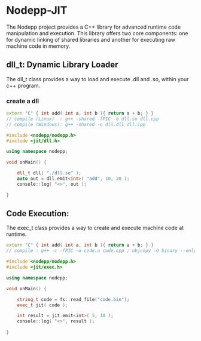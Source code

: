 # Nodepp-JIT
The Nodepp project provides a C++ library for advanced runtime code manipulation and execution. This library offers two core components: one for dynamic linking of shared libraries and another for executing raw machine code in memory.

## dll_t: Dynamic Library Loader
The dll_t class provides a way to load and execute .dll and .so, within your c++ program.

### create a dll
```cpp
extern "C" { int add( int a, int b ){ return a + b; } }
// compile (Linux)  : g++ -shared -fPIC -o dll.so dll.cpp
// compile (Windows): g++ -shared -o dll.dll dll.cpp
```
```cpp
#include <nodepp/nodepp.h>
#include <jit/dll.h>

using namespace nodepp;

void onMain() {

    dll_t dll( "./dll.so" );
    auto out = dll.emit<int>( "add", 10, 20 );
    console::log( "<>", out );

}
```

## Code Execution: 
The exec_t class provides a way to create and execute machine code at runtime.
```cpp
extern "C" { int add( int a, int b ){ return a + b; } }
// compile : g++ -c -fPIC -o code.o code.cpp ; objcopy -O binary --only-section=.text code.o code.bin
```
```cpp
#include <nodepp/nodepp.h>
#include <jit/exec.h>

using namespace nodepp;

void onMain() {

    string_t code = fs::read_file("code.bin");
    exec_t jit( code );

    int result = jit.emit<int>( 5, 10 );
    console::log( "<>", result );
    
}
```